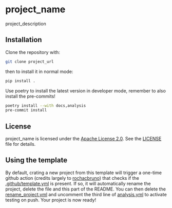 # project_name 
project_description

## Installation

Clone the repository with:

```bash
git clone project_url 
```

then to install it in normal mode:

```bash
pip install .
```

Use poetry to install the latest version in developer mode, remember to also
install the pre-commits!

```bash
poetry install --with docs,analysis
pre-commit install
```

## License

project_name is licensed under the [Apache License 2.0](LICENSE). See the [LICENSE](LICENSE) file for details.

## Using the template

By default, crating a new project from this template will trigger a one-time github action (credits largely to [rochacbruno](https://github.com/rochacbruno/python-project-template.git)) that checks if the [.github/template.yml](.github/template.yml) is present. If so, it will automatically rename the project, delete the file and this part of the README. You can then delete the [rename_project.yml](..github/workflows/rename_project.yml) and uncomment the third line of [analysis.yml](.github/workflows/analysis.yml) to activate testing on push. Your project is now ready!
